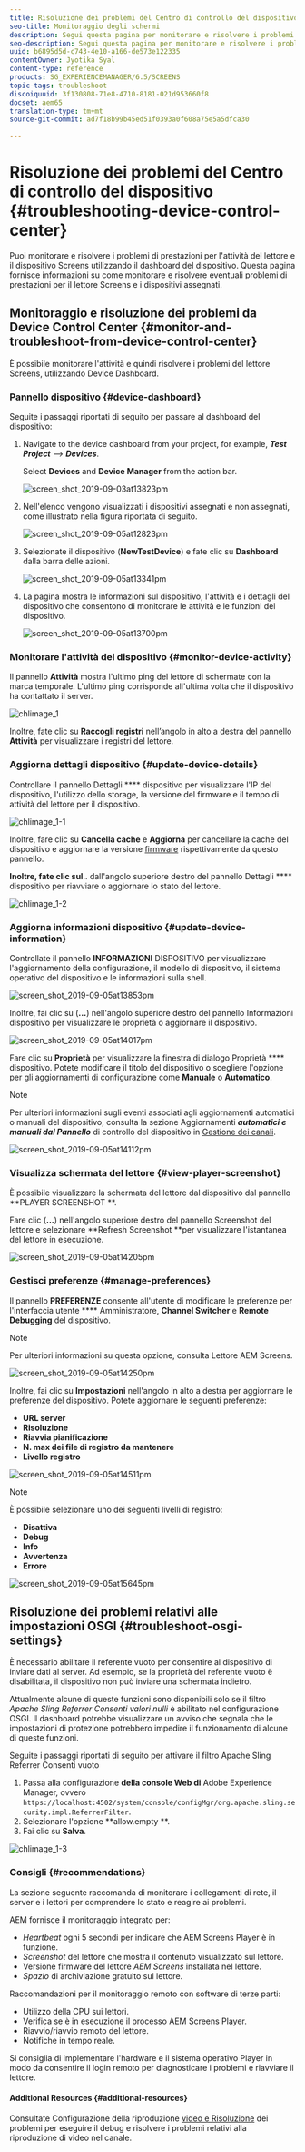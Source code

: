```yaml
---
title: Risoluzione dei problemi del Centro di controllo del dispositivo
seo-title: Monitoraggio degli schermi
description: Segui questa pagina per monitorare e risolvere i problemi di prestazioni per l'attività del lettore e il dispositivo Screens utilizzando il dashboard del dispositivo.
seo-description: Segui questa pagina per monitorare e risolvere i problemi di prestazioni per l'attività del lettore e il dispositivo Screens utilizzando il dashboard del dispositivo.
uuid: b6895d5d-c743-4e10-a166-de573e122335
contentOwner: Jyotika Syal
content-type: reference
products: SG_EXPERIENCEMANAGER/6.5/SCREENS
topic-tags: troubleshoot
discoiquuid: 3f130808-71e8-4710-8181-021d953660f8
docset: aem65
translation-type: tm+mt
source-git-commit: ad7f18b99b45ed51f0393a0f608a75e5a5dfca30

---
```



# Risoluzione dei problemi del Centro di controllo del dispositivo {#troubleshooting-device-control-center}

Puoi monitorare e risolvere i problemi di prestazioni per l'attività del lettore e il dispositivo Screens utilizzando il dashboard del dispositivo. Questa pagina fornisce informazioni su come monitorare e risolvere eventuali problemi di prestazioni per il lettore Screens e i dispositivi assegnati.

## Monitoraggio e risoluzione dei problemi da Device Control Center {#monitor-and-troubleshoot-from-device-control-center}

È possibile monitorare l'attività e quindi risolvere i problemi del lettore Screens, utilizzando Device Dashboard.

### Pannello dispositivo {#device-dashboard}

Seguite i passaggi riportati di seguito per passare al dashboard del dispositivo:

1. Navigate to the device dashboard from your project, for example, ***Test Project*** --&gt; ***Devices***.

   Select **Devices** and **Device Manager** from the action bar.

   ![screen_shot_2019-09-03at13823pm](assets/screen_shot_2019-09-03at13823pm.png)

1. Nell'elenco vengono visualizzati i dispositivi assegnati e non assegnati, come illustrato nella figura riportata di seguito.

   ![screen_shot_2019-09-05at12823pm](assets/screen_shot_2019-09-05at12823pm.png)

1. Selezionate il dispositivo (**NewTestDevice**) e fate clic su **Dashboard** dalla barra delle azioni.

   ![screen_shot_2019-09-05at13341pm](assets/screen_shot_2019-09-05at13341pm.png)

1. La pagina mostra le informazioni sul dispositivo, l'attività e i dettagli del dispositivo che consentono di monitorare le attività e le funzioni del dispositivo.

   ![screen_shot_2019-09-05at13700pm](assets/screen_shot_2019-09-05at13700pm.png)

### Monitorare l'attività del dispositivo {#monitor-device-activity}

Il pannello **Attività** mostra l'ultimo ping del lettore di schermate con la marca temporale. L'ultimo ping corrisponde all'ultima volta che il dispositivo ha contattato il server.

![chlimage_1](assets/chlimage_1.png)

Inoltre, fate clic su **Raccogli registri** nell’angolo in alto a destra del pannello **Attività** per visualizzare i registri del lettore.

### Aggiorna dettagli dispositivo {#update-device-details}

Controllare il pannello Dettagli **** dispositivo per visualizzare l'IP del dispositivo, l'utilizzo dello storage, la versione del firmware e il tempo di attività del lettore per il dispositivo.

![chlimage_1-1](assets/chlimage_1-1.png)

Inoltre, fare clic su **Cancella cache** e **Aggiorna** per cancellare la cache del dispositivo e aggiornare la versione [firmware](screens-glossary.md) rispettivamente da questo pannello.

**Inoltre, fate clic sul**.. dall'angolo superiore destro del pannello Dettagli **** dispositivo per riavviare o aggiornare lo stato del lettore.

![chlimage_1-2](assets/chlimage_1-2.png)

### Aggiorna informazioni dispositivo {#update-device-information}

Controllate il pannello **INFORMAZIONI** DISPOSITIVO per visualizzare l'aggiornamento della configurazione, il modello di dispositivo, il sistema operativo del dispositivo e le informazioni sulla shell.

![screen_shot_2019-09-05at13853pm](assets/screen_shot_2019-09-05at13853pm.png)

Inoltre, fai clic su (**...**) nell'angolo superiore destro del pannello Informazioni dispositivo per visualizzare le proprietà o aggiornare il dispositivo.

![screen_shot_2019-09-05at14017pm](assets/screen_shot_2019-09-05at14017pm.png)

Fare clic su **Proprietà** per visualizzare la finestra di dialogo Proprietà **** dispositivo. Potete modificare il titolo del dispositivo o scegliere l'opzione per gli aggiornamenti di configurazione come **Manuale** o **Automatico**.

>[!NOTE]
>
>Per ulteriori informazioni sugli eventi associati agli aggiornamenti automatici o manuali del dispositivo, consulta la sezione Aggiornamenti ***automatici e manuali dal Pannello*** di controllo del dispositivo in [Gestione dei canali](managing-channels.md).

![screen_shot_2019-09-05at14112pm](assets/screen_shot_2019-09-05at14112pm.png)

### Visualizza schermata del lettore {#view-player-screenshot}

È possibile visualizzare la schermata del lettore dal dispositivo dal pannello **PLAYER SCREENSHOT **.

Fare clic (**...**) nell'angolo superiore destro del pannello Screenshot del lettore e selezionare **Refresh Screenshot **per visualizzare l'istantanea del lettore in esecuzione.

![screen_shot_2019-09-05at14205pm](assets/screen_shot_2019-09-05at14205pm.png)

### Gestisci preferenze {#manage-preferences}

Il pannello **PREFERENZE** consente all'utente di modificare le preferenze per l'interfaccia utente **** Amministratore, **Channel Switcher** e **Remote Debugging** del dispositivo.

>[!NOTE]
>
>Per ulteriori informazioni su questa opzione, consulta Lettore [](working-with-screens-player.md)AEM Screens.

![screen_shot_2019-09-05at14250pm](assets/screen_shot_2019-09-05at14250pm.png)

Inoltre, fai clic su **Impostazioni** nell'angolo in alto a destra per aggiornare le preferenze del dispositivo. Potete aggiornare le seguenti preferenze:

* **URL server**
* **Risoluzione**
* **Riavvia pianificazione**
* **N. max dei file di registro da mantenere**
* **Livello registro**

![screen_shot_2019-09-05at14511pm](assets/screen_shot_2019-09-05at14511pm.png)

>[!NOTE]
>
>È possibile selezionare uno dei seguenti livelli di registro:
>
>* **Disattiva**
>* **Debug**
>* **Info**
>* **Avvertenza**
>* **Errore**
>



![screen_shot_2019-09-05at15645pm](assets/screen_shot_2019-09-05at15645pm.png)

## Risoluzione dei problemi relativi alle impostazioni OSGI {#troubleshoot-osgi-settings}

È necessario abilitare il referente vuoto per consentire al dispositivo di inviare dati al server. Ad esempio, se la proprietà del referente vuoto è disabilitata, il dispositivo non può inviare una schermata indietro.

Attualmente alcune di queste funzioni sono disponibili solo se il filtro *Apache Sling Referrer Consenti valori nulli* è abilitato nel configurazione OSGI. Il dashboard potrebbe visualizzare un avviso che segnala che le impostazioni di protezione potrebbero impedire il funzionamento di alcune di queste funzioni.

Seguite i passaggi riportati di seguito per attivare il filtro Apache Sling Referrer Consenti vuoto

1. Passa alla configurazione **della console Web di** Adobe Experience Manager, ovvero `https://localhost:4502/system/console/configMgr/org.apache.sling.security.impl.ReferrerFilter`.
1. Selezionare l'opzione **allow.empty **.
1. Fai clic su **Salva**.

![chlimage_1-3](assets/chlimage_1-3.png)

### Consigli {#recommendations}

La sezione seguente raccomanda di monitorare i collegamenti di rete, il server e i lettori per comprendere lo stato e reagire ai problemi.

AEM fornisce il monitoraggio integrato per:

* *Heartbeat* ogni 5 secondi per indicare che AEM Screens Player è in funzione.
* *Screenshot* del lettore che mostra il contenuto visualizzato sul lettore.
* Versione firmware del lettore *AEM Screens* installata nel lettore.
* *Spazio* di archiviazione gratuito sul lettore.

Raccomandazioni per il monitoraggio remoto con software di terze parti:

* Utilizzo della CPU sui lettori.
* Verifica se è in esecuzione il processo AEM Screens Player.
* Riavvio/riavvio remoto del lettore.
* Notifiche in tempo reale.

Si consiglia di implementare l'hardware e il sistema operativo Player in modo da consentire il login remoto per diagnosticare i problemi e riavviare il lettore.

#### Additional Resources {#additional-resources}

Consultate Configurazione della riproduzione [video e Risoluzione](troubleshoot-videos.md) dei problemi per eseguire il debug e risolvere i problemi relativi alla riproduzione di video nel canale.
